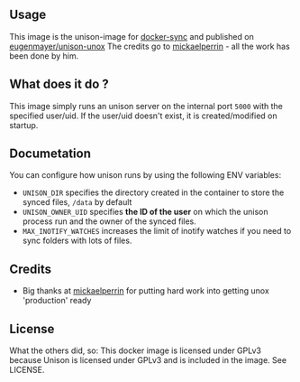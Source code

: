 ## Usage

This image is the unison-image for [docker-sync](https://github.com/EugenMayer/docker-sync) and published on [eugenmayer/unison-unox](https://hub.docker.com/r/eugenmayer/unison-unox/)
The credits go to [mickaelperrin](https://github.com/mickaelperrin) - all the work has been done by him.

## What does it do ?

This image simply runs an unison server on the internal port `5000` with the specified user/uid. If the user/uid doesn't
exist, it is created/modified on startup.

## Documetation

You can configure how unison runs by using the following ENV variables:
 
 - `UNISON_DIR` specifies the directory created in the container to store the synced files, `/data` by default
 - `UNISON_OWNER_UID` specifies **the ID of the user** on which the unison process run and the owner of the synced files.
 - `MAX_INOTIFY_WATCHES` increases the limit of inotify watches if you need to sync folders with lots of files. 

## Credits
- Big thanks at [mickaelperrin](https://github.com/mickaelperrin) for putting hard work into getting unox 'production' ready

## License
What the others did, so:
This docker image is licensed under GPLv3 because Unison is licensed under GPLv3 and is included in the image. See LICENSE.
